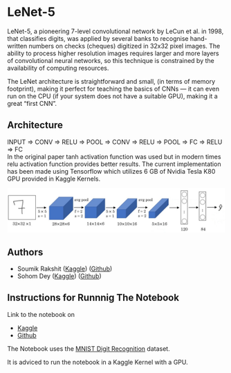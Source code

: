 # LeNet-5
LeNet-5, a pioneering 7-level convolutional network by LeCun et al. in 1998, that classifies digits, was applied by several banks to recognise hand-written numbers on checks (cheques) digitized in 32x32 pixel images. The ability to process higher resolution images requires larger and more layers of convolutional neural networks, so this technique is constrained by the availability of computing resources.

The LeNet architecture is straightforward and small, (in terms of memory footprint), making it perfect for teaching the basics of CNNs — it can even run on the CPU (if your system does not have a suitable GPU), making it a great “first CNN”.

## Architecture
INPUT => CONV => RELU => POOL => CONV => RELU => POOL => FC => RELU => FC<br>
In the original paper tanh activation function was used but in modern times relu activation function provides better results.
The current implementation has been made using Tensorflow which utilizes 6 GB of Nvidia Tesla K80 GPU provided in Kaggle Kernels.

![Alexnet Architecture](https://github.com/Koderunners/Convolutional-Neural-Networks/blob/master/Images/LeNet-5.jpg)

## Authors
* Soumik Rakshit ([Kaggle](https://www.kaggle.com/soumikrakshit)) ([Github](https://github.com/soumik12345))
* Sohom Dey ([Kaggle](https://www.kaggle.com/sohom17d)) ([Github](https://github.com/sohom17d))

## Instructions for Runnnig The Notebook
Link to the notebook on
* [Kaggle](https://www.kaggle.com/soumikrakshit/asl-translation-using-alexnet)
* [Github](https://github.com/Koderunners/Convolutional-Neural-Networks/blob/master/Alexnet/kernel.ipynb)

The Notebook uses the [MNIST Digit Recognition](https://www.kaggle.com/c/digit-recognizer/data) dataset.

It is adviced to run the notebook in a Kaggle Kernel with a GPU.

